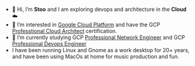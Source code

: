 - 👋 Hi, I’m **Stoo** and I am exploring devops and architecture in the **Cloud** :cloud:
- 👀 I’m interested in [Google Cloud Platform](https://cloud.google.com/why-google-cloud) and have the GCP [Professtional Cloud Architect](https://cloud.google.com/certification/cloud-architect) certification.
- 🌱 I’m currently studying GCP [Professional Network Engineer](https://cloud.google.com/certification/cloud-network-engineer) and GCP [Professional Devops Engineer](https://cloud.google.com/certification/cloud-devops-engineer)
- I have been running Linux and Gnome as a work desktop for 20+ years, and have been using MacOs at home for music production and fun.

<!---
stoo-cloud/stoo-cloud is a ✨ special ✨ repository because its `README.md` (this file) appears on your GitHub profile.
You can click the Preview link to take a look at your changes.
--->
